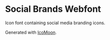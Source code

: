 # Social Brands Webfont
Icon font containing social media branding icons.

Generated with [IcoMoon](https://icomoon.io/).
